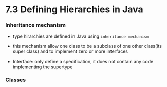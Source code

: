 7.3 Defining Hierarchies in Java
===

### Inheritance mechanism
- type hirarchies are defined in Java using `inheritance mechanism`
- this mechanism allow one class to be a subclass of one other class(its super class) and to implement zero or more interfaces

- Interface: only define a specification, it does not contain any code implementing the supertype



### Classes
